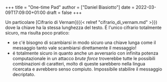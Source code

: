+++
title = "One-time Pad"
author = ["Daniel Biasiotto"]
date = 2022-03-09T17:09:00+01:00
draft = false
+++

Un particolare [Cifrario di Vernam]({{< relref "cifrario_di_vernam.md" >}}) dove la chiave ha la stessa lunghezza del testo.
É l'unico cifrario totalmente sicuro, ma risulta poco pratico:

-   se c'é bisogno di scambiarsi in modo sicuro una chiave lunga come il messaggio tanto vale scambiarsi direttamente il messaggio!
-   é totalmente sicuro in quanto anche un avversario con infinita potenza computazionale in un attacco _brute force_ troverebbe tutte le possibili combinazioni di caratteri, molto di queste sarebbero nella lingua ricercata e avrebbero senso compiuto. Impossibile stabilire il messaggio decriptato.
